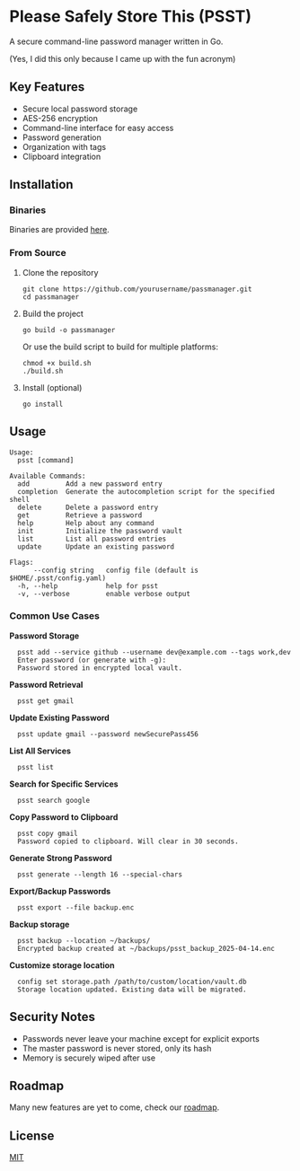 # Please Safely Store This (PSST)
A secure command-line password manager written in Go.

(Yes, I did this only because I came up with the fun acronym)

## Key Features
- Secure local password storage
- AES-256 encryption
- Command-line interface for easy access
- Password generation
- Organization with tags
- Clipboard integration

## Installation

### Binaries
Binaries are provided [here](https://github.com/CanobbioE/please-safely-store-this/releases).

### From Source
1. Clone the repository
   ```
   git clone https://github.com/yourusername/passmanager.git
   cd passmanager
   ```

2. Build the project
   ```
   go build -o passmanager
   ```

   Or use the build script to build for multiple platforms:
   ```
   chmod +x build.sh
   ./build.sh
   ```

3. Install (optional)
   ```
   go install
   ```

## Usage

```
Usage:
  psst [command]

Available Commands:
  add         Add a new password entry
  completion  Generate the autocompletion script for the specified shell
  delete      Delete a password entry
  get         Retrieve a password
  help        Help about any command
  init        Initialize the password vault
  list        List all password entries
  update      Update an existing password

Flags:
      --config string   config file (default is $HOME/.psst/config.yaml)
  -h, --help            help for psst
  -v, --verbose         enable verbose output

```

### Common Use Cases

**Password Storage**
```
  psst add --service github --username dev@example.com --tags work,dev
  Enter password (or generate with -g): 
  Password stored in encrypted local vault.
```

**Password Retrieval**
```
  psst get gmail
```

**Update Existing Password**
```
  psst update gmail --password newSecurePass456
```

**List All Services**
```
  psst list
```

**Search for Specific Services**
```
  psst search google
```

**Copy Password to Clipboard**
```
  psst copy gmail
  Password copied to clipboard. Will clear in 30 seconds.
```

**Generate Strong Password**
```
  psst generate --length 16 --special-chars
```

**Export/Backup Passwords**
```
  psst export --file backup.enc
```

**Backup storage**
```
  psst backup --location ~/backups/
  Encrypted backup created at ~/backups/psst_backup_2025-04-14.enc
```

**Customize storage location**
```
  config set storage.path /path/to/custom/location/vault.db
  Storage location updated. Existing data will be migrated.
```

## Security Notes

- Passwords never leave your machine except for explicit exports
- The master password is never stored, only its hash
- Memory is securely wiped after use

## Roadmap
Many new features are yet to come, check our [roadmap](roadmap.md).

## License
[MIT](LICENSE)